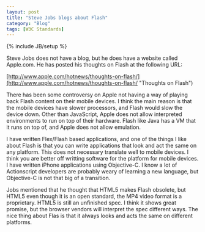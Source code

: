 ```yaml
---
layout: post
title: "Steve Jobs blogs about Flash"
category: "Blog"
tags: [W3C Standards]
---
```

{% include JB/setup %}

Steve Jobs does not have a blog, but he does have a website called Apple.com. He has posted his thoughts on Flash at the following URL:

[http://www.apple.com/hotnews/thoughts-on-flash/](http://www.apple.com/hotnews/thoughts-on-flash/ "Thoughts on Flash")

There has been some controversy on Apple not having a way of playing back Flash content on their mobile devices. I think the main reason is that the mobile devices have slower processors, and Flash would slow the device down. Other than JavaScript, Apple does not allow interpreted environments to run on top of their hardware. Flash like Java has a VM that it runs on top of, and Apple does not allow emulation.

I have written Flex/Flash based applications, and one of the things I like about Flash is that you can write applications that look and act the same on any platform. This does not necessary translate well to mobile devices. I think you are better off writting software for the platform for mobile devices. I have written iPhone applications using Objective-C. I know a lot of Actionscript developers are probably weary of learning a new language, but Objective-C is not that big of a transition.

Jobs mentioned that he thought that HTML5 makes Flash obsolete, but HTML5 even though it is an open standard, the MP4 video format is a proprietary. HTML5 is still an unfinished spec. I think it shows great promise, but the browser vendors will interpret the spec different ways. The nice thing about Flas is that it always looks and acts the same on different platforms.